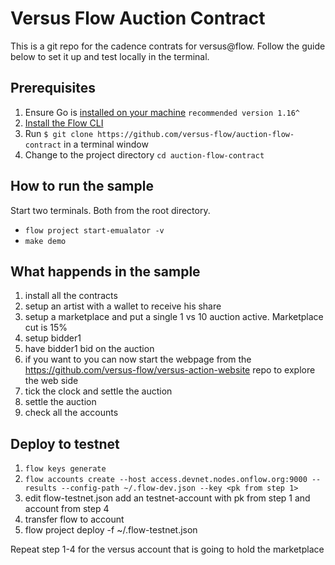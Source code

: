 # Versus Flow Auction Contract

This is a git repo for the cadence contrats for versus@flow. Follow the guide below to set it up and test locally in the terminal.

## Prerequisites

1. Ensure Go is [installed on your machine](https://golang.org/dl/) `recommended version 1.16^`
2. [Install the Flow CLI](https://docs.onflow.org/docs/cli) 
3. Run `$ git clone https://github.com/versus-flow/auction-flow-contract` in a terminal window
4. Change to the project directory `cd auction-flow-contract`

## How to run the sample

Start two terminals. Both from the root directory.
 - `flow project start-emualator -v`
- `make demo`

## What happends in the sample

1. install all the contracts
2. setup an artist with a wallet to receive his share
2. setup a marketplace and put a single 1 vs 10 auction active. Marketplace cut is 15%
3. setup bidder1 
4. have bidder1 bid on the auction
5. if you want to you can now start the webpage from the https://github.com/versus-flow/versus-action-website repo to explore the web side 
6. tick the clock and settle the auction
7. settle the auction
8. check all the accounts


## Deploy to testnet

 1. `flow keys generate`
 2. `flow accounts create --host access.devnet.nodes.onflow.org:9000 --results --config-path ~/.flow-dev.json --key <pk from step 1>`
 3. edit flow-testnet.json add an testnet-account with pk from step 1 and account from step 4
 4. transfer flow to account
 5. flow project deploy -f ~/.flow-testnet.json

 Repeat step 1-4 for the versus account that is going to hold the marketplace


